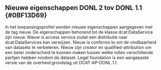 ## Nieuwe eigenschappen DONL 2 tov DONL 1.1 {#0BF13D69}
In het toepassingsprofiel worden nieuwe eigenschappen aangegeven met de tag nieuw.
De eigenschappen behorend tot de klasse dcat:DataService zijn nieuw.
Nieuw is access service zodat een distributie naar dcat:DataServices kan verwijzen.
Nieuw is conforms to om de vindbaarheid van datasets te verbeteren.
Nieuw zijn creator en qualified-attribution om een beter onderscheid te kunnen maken tussen welke rollen verschillende partijen hebben rondom de dataset.
Legal foundation is een aangepaste versie van de overheid:grondslag uit DCAT-AP-DONL 1.1.
